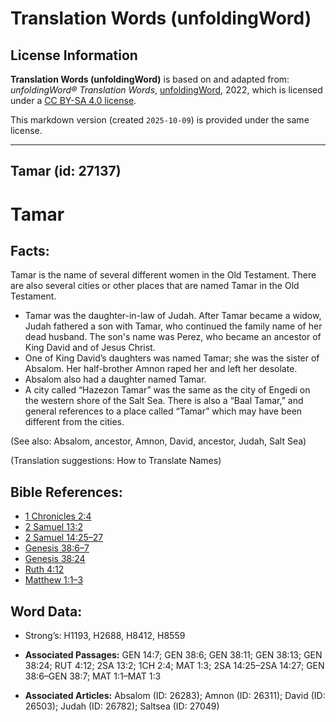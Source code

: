 # Translation Words (unfoldingWord)

## License Information

**Translation Words (unfoldingWord)** is based on and adapted from: _unfoldingWord® Translation Words_, [unfoldingWord](https://unfoldingword.org/utw), 2022, which is licensed under a [CC BY-SA 4.0 license](https://creativecommons.org/licenses/by-sa/4.0/legalcode.en).

This markdown version (created `2025-10-09`) is provided under the same license.



--------------------------------

## Tamar (id: 27137)

Tamar
=====

Facts:
------

Tamar is the name of several different women in the Old Testament. There are also several cities or other places that are named Tamar in the Old Testament.

* Tamar was the daughter\-in\-law of Judah. After Tamar became a widow, Judah fathered a son with Tamar, who continued the family name of her dead husband. The son's name was Perez, who became an ancestor of King David and of Jesus Christ.
* One of King David’s daughters was named Tamar; she was the sister of Absalom. Her half\-brother Amnon raped her and left her desolate.
* Absalom also had a daughter named Tamar.
* A city called “Hazezon Tamar” was the same as the city of Engedi on the western shore of the Salt Sea. There is also a “Baal Tamar,” and general references to a place called “Tamar” which may have been different from the cities.

(See also: Absalom, ancestor, Amnon, David, ancestor, Judah, Salt Sea)

(Translation suggestions: How to Translate Names)

Bible References:
-----------------

* [1 Chronicles 2:4](https://ref.ly/1Chr2:4)
* [2 Samuel 13:2](https://ref.ly/2Sam13:2)
* [2 Samuel 14:25–27](https://ref.ly/2Sam14:25-2Sam14:27)
* [Genesis 38:6–7](https://ref.ly/Gen38:6-Gen38:7)
* [Genesis 38:24](https://ref.ly/Gen38:24)
* [Ruth 4:12](https://ref.ly/Ruth4:12)
* [Matthew 1:1–3](https://ref.ly/Matt1:1-Matt1:3)

Word Data:
----------

* Strong’s: H1193, H2688, H8412, H8559

* **Associated Passages:** GEN 14:7; GEN 38:6; GEN 38:11; GEN 38:13; GEN 38:24; RUT 4:12; 2SA 13:2; 1CH 2:4; MAT 1:3; 2SA 14:25–2SA 14:27; GEN 38:6–GEN 38:7; MAT 1:1–MAT 1:3
* **Associated Articles:** Absalom (ID: 26283); Amnon (ID: 26311); David (ID: 26503); Judah (ID: 26782); Saltsea (ID: 27049)

